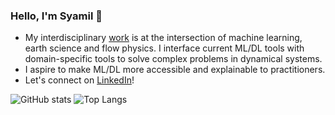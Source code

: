 ### Hello, I'm Syamil 👋

- My interdisciplinary [work](https://scholar.google.com/citations?user=mQUFzL8AAAAJ&hl=en) is at the intersection of machine learning, earth science and flow physics. I interface current ML/DL tools with domain-specific tools to solve complex problems in dynamical systems. 
- I aspire to make ML/DL more accessible and explainable to practitioners. 
- Let's connect on <a href="https://www.linkedin.com/in/rsyamil/">LinkedIn</a>!

![GitHub stats](https://github-readme-stats.vercel.app/api?username=rsyamil&show_icons=true&hide_rank=true&count_private=true)
![Top Langs](https://github-readme-stats.vercel.app/api/top-langs/?username=rsyamil&hide=jupyter%20notebook&layout=compact&langs_count=10)
